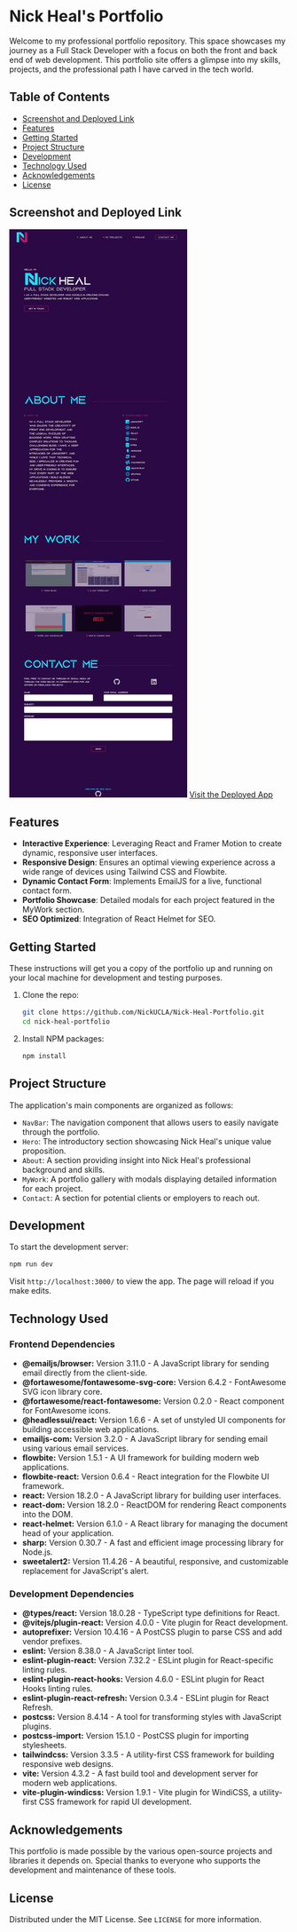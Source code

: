 # Nick Heal's Portfolio

Welcome to my professional portfolio repository. This space showcases my journey as a Full Stack Developer with a focus on both the front and back end of web development. This portfolio site offers a glimpse into my skills, projects, and the professional path I have carved in the tech world.

## Table of Contents

- [Screenshot and Deployed Link](#screenshot-and-deployed-link)
- [Features](#features)
- [Getting Started](#getting-started)
- [Project Structure](#project-structure)
- [Development](#development)
- [Technology Used](#technology-used)
- [Acknowledgements](#acknowledgements)
- [License](#license)

## Screenshot and Deployed Link

![Screenshot](public/images/screenshot.png)
[Visit the Deployed App](https://654d417584fa970008e94a03--magnificent-chaja-4929ce.netlify.app/)

## Features

- **Interactive Experience**: Leveraging React and Framer Motion to create dynamic, responsive user interfaces.
- **Responsive Design**: Ensures an optimal viewing experience across a wide range of devices using Tailwind CSS and Flowbite.
- **Dynamic Contact Form**: Implements EmailJS for a live, functional contact form.
- **Portfolio Showcase**: Detailed modals for each project featured in the MyWork section.
- **SEO Optimized**: Integration of React Helmet for SEO.

## Getting Started

These instructions will get you a copy of the portfolio up and running on your local machine for development and testing purposes.

1. Clone the repo:

   ```bash
   git clone https://github.com/NickUCLA/Nick-Heal-Portfolio.git
   cd nick-heal-portfolio
   ```

2. Install NPM packages:

   ```bash
   npm install
   ```

## Project Structure

The application's main components are organized as follows:

- `NavBar`: The navigation component that allows users to easily navigate through the portfolio.
- `Hero`: The introductory section showcasing Nick Heal's unique value proposition.
- `About`: A section providing insight into Nick Heal's professional background and skills.
- `MyWork`: A portfolio gallery with modals displaying detailed information for each project.
- `Contact`: A section for potential clients or employers to reach out.

## Development

To start the development server:

```bash
npm run dev
```

Visit `http://localhost:3000/` to view the app. The page will reload if you make edits.

## Technology Used

### Frontend Dependencies

- **@emailjs/browser:** Version 3.11.0 - A JavaScript library for sending email directly from the client-side.
- **@fortawesome/fontawesome-svg-core:** Version 6.4.2 - FontAwesome SVG icon library core.
- **@fortawesome/react-fontawesome:** Version 0.2.0 - React component for FontAwesome icons.
- **@headlessui/react:** Version 1.6.6 - A set of unstyled UI components for building accessible web applications.
- **emailjs-com:** Version 3.2.0 - A JavaScript library for sending email using various email services.
- **flowbite:** Version 1.5.1 - A UI framework for building modern web applications.
- **flowbite-react:** Version 0.6.4 - React integration for the Flowbite UI framework.
- **react:** Version 18.2.0 - A JavaScript library for building user interfaces.
- **react-dom:** Version 18.2.0 - ReactDOM for rendering React components into the DOM.
- **react-helmet:** Version 6.1.0 - A React library for managing the document head of your application.
- **sharp:** Version 0.30.7 - A fast and efficient image processing library for Node.js.
- **sweetalert2:** Version 11.4.26 - A beautiful, responsive, and customizable replacement for JavaScript's alert.

### Development Dependencies

- **@types/react:** Version 18.0.28 - TypeScript type definitions for React.
- **@vitejs/plugin-react:** Version 4.0.0 - Vite plugin for React development.
- **autoprefixer:** Version 10.4.16 - A PostCSS plugin to parse CSS and add vendor prefixes.
- **eslint:** Version 8.38.0 - A JavaScript linter tool.
- **eslint-plugin-react:** Version 7.32.2 - ESLint plugin for React-specific linting rules.
- **eslint-plugin-react-hooks:** Version 4.6.0 - ESLint plugin for React Hooks linting rules.
- **eslint-plugin-react-refresh:** Version 0.3.4 - ESLint plugin for React Refresh.
- **postcss:** Version 8.4.14 - A tool for transforming styles with JavaScript plugins.
- **postcss-import:** Version 15.1.0 - PostCSS plugin for importing stylesheets.
- **tailwindcss:** Version 3.3.5 - A utility-first CSS framework for building responsive web designs.
- **vite:** Version 4.3.2 - A fast build tool and development server for modern web applications.
- **vite-plugin-windicss:** Version 1.9.1 - Vite plugin for WindiCSS, a utility-first CSS framework for rapid UI development.

## Acknowledgements

This portfolio is made possible by the various open-source projects and libraries it depends on. Special thanks to everyone who supports the development and maintenance of these tools.

## License

Distributed under the MIT License. See `LICENSE` for more information.

